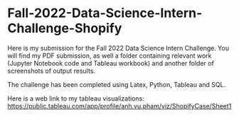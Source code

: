 # Fall-2022-Data-Science-Intern-Challenge-Shopify
Here is my submission for the Fall 2022 Data Science Intern Challenge. You will find my PDF submission, as well a folder containing relevant work (Jupyter Notebook code and Tableau workbook)  and another folder of screenshots of output results.

The challenge has been completed using Latex, Python, Tableau and SQL.

Here is a web link to my tableau visualizations:
https://public.tableau.com/app/profile/anh.vu.pham/viz/ShopifyCase/Sheet1

